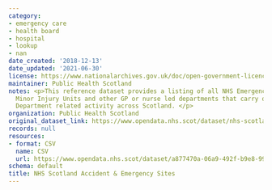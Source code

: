 ```yaml
---
category:
- emergency care
- health board
- hospital
- lookup
- nan
date_created: '2018-12-13'
date_updated: '2021-06-30'
license: https://www.nationalarchives.gov.uk/doc/open-government-licence/version/3/
maintainer: Public Health Scotland
notes: <p>This reference dataset provides a listing of all NHS Emergency Departments,
  Minor Injury Units and other GP or nurse led departments that carry out Emergency
  Department related activity across Scotland. </p>
organization: Public Health Scotland
original_dataset_link: https://www.opendata.nhs.scot/dataset/nhs-scotland-accident-emergency-sites
records: null
resources:
- format: CSV
  name: CSV
  url: https://www.opendata.nhs.scot/dataset/a877470a-06a9-492f-b9e8-992f758894d0/resource/1a4e3f48-3d9b-4769-80e9-3ef6d27852fe/download/hospital_site_list.csv
schema: default
title: NHS Scotland Accident & Emergency Sites
---
```

